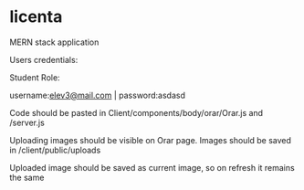 # licenta
MERN stack application

Users credentials:

Student Role:

username:elev3@mail.com | password:asdasd

Code should be pasted in Client/components/body/orar/Orar.js and /server.js

Uploading images should be visible on Orar page. Images should be saved in /client/public/uploads

Uploaded image should be saved as current image, so on refresh it remains the same
